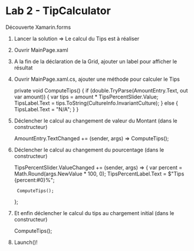 # Lab 2 - TipCalculator
Découverte Xamarin.forms

1. Lancer la solution
	=> Le calcul du Tips est à réaliser

2. Ouvrir MainPage.xaml

3. A la fin de la déclaration de la Grid, ajouter un label pour afficher le résultat

	<Label Grid.Column="1"
		   Grid.Row="2"
		   x:Name="TipsLabel" />

4. Ouvrir MainPage.xaml.cs, ajouter une méthode pour calculer le Tips

	private void ComputeTips()
	{
		if (double.TryParse(AmountEntry.Text, out var amount))
		{
			var tips = amount * TipsPercentSlider.Value;
			TipsLabel.Text = tips.ToString(CultureInfo.InvariantCulture);
		}
		else
		{
			TipsLabel.Text = "N/A";
		}
	}

5. Déclencher le calcul au changement de valeur du Montant (dans le constructeur)

	AmountEntry.TextChanged += (sender, args) => ComputeTips();
	
6. Déclencher le calcul au changement du pourcentage (dans le constructeur)

	TipsPercentSlider.ValueChanged += (sender, args) =>
	{
		var percent = Math.Round(args.NewValue * 100, 0);
		TipsPercentLabel.Text = $"Tips {percent:#0}%";

		ComputeTips();
	};
	
7. Et enfin déclencher le calcul du tips au chargement initial (dans le constructeur)

	ComputeTips();
	
8. Launch()!
	